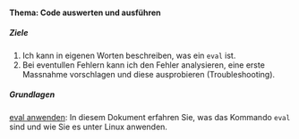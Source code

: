 #### Thema: Code auswerten und ausführen

##### Ziele
1. Ich kann in eigenen Worten beschreiben, was ein <code>eval</code> ist.
2. Bei eventullen Fehlern kann ich den Fehler analysieren, eine erste Massnahme vorschlagen und diese ausprobieren (Troubleshooting).

##### Grundlagen
[eval anwenden](./content.php?top=1&file=themen/07/th_eval.md): In diesem Dokument erfahren Sie, was das Kommando <code>eval</code> sind und wie Sie es unter Linux anwenden.
